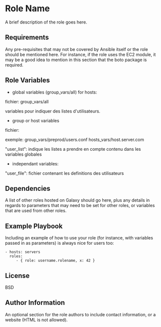 Role Name
=========

A brief description of the role goes here.

Requirements
------------

Any pre-requisites that may not be covered by Ansible itself or the role should be mentioned here. For instance, if the role uses the EC2 module, it may be a good idea to mention in this section that the boto package is required.

Role Variables
--------------

- global variables (group_vars/all) for hosts:

fichier: group_vars/all

variables pour indiquer des listes d'utilisateurs.


- group or host variables

fichier:

exemple: group_vars/preprod/users.conf
         hosts_vars/host.server.com

"user_list": indique les listes a prendre en compte contenu dans les variables globales


- independant variables:

"user_file": fichier contenant les definitions des utilisateurs


Dependencies
------------

A list of other roles hosted on Galaxy should go here, plus any details in regards to parameters that may need to be set for other roles, or variables that are used from other roles.

Example Playbook
----------------

Including an example of how to use your role (for instance, with variables passed in as parameters) is always nice for users too:

    - hosts: servers
      roles:
         - { role: username.rolename, x: 42 }

License
-------

BSD

Author Information
------------------

An optional section for the role authors to include contact information, or a website (HTML is not allowed).
